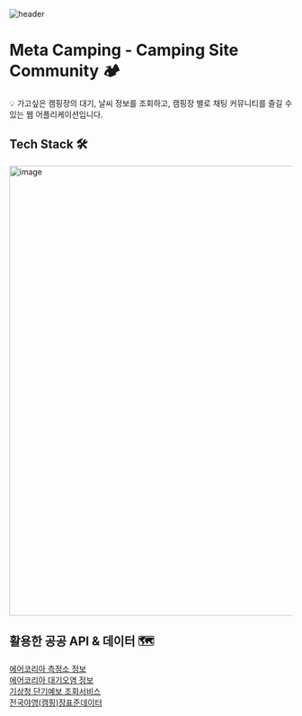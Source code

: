 ![header](https://capsule-render.vercel.app/api?type=waving&color=auto&height=300&section=header&text=Meta%20Camping&fontSize=90)


# Meta Camping - Camping Site Community 🏕️


💡 가고싶은 캠핑장의 대기, 날씨 정보를 조회하고,
캠핑장 별로 채팅 커뮤니티를 즐길 수 있는 웹 어플리케이션입니다.

## Tech Stack 🛠️
<img width="800" alt="image" src="https://user-images.githubusercontent.com/113974911/235331011-5d265116-a27f-4536-84f3-743957fe577a.png">

## 활용한 공공 API & 데이터 🗺
[에어코리아 측정소 정보](https://www.data.go.kr/tcs/dss/selectApiDataDetailView.do?publicDataPk=15073877) <br />
[에어코리아 대기오염 정보](https://www.data.go.kr/tcs/dss/selectApiDataDetailView.do?publicDataPk=15073861) <br />
[기상청 단기예보 조회서비스](https://www.data.go.kr/tcs/dss/selectApiDataDetailView.do?publicDataPk=15084084) <br />
[전국야영(캠핑)장표준데이터](https://www.data.go.kr/data/15021139/standard.do)
